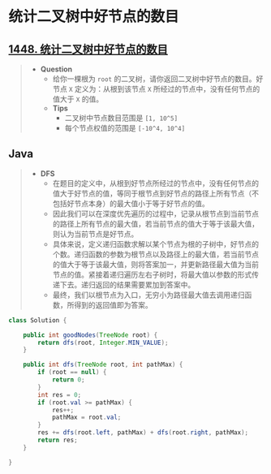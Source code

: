 # 统计二叉树中好节点的数目

## [1448. 统计二叉树中好节点的数目](https://leetcode.cn/problems/count-good-nodes-in-binary-tree/)

> - **Question**
>   - 给你一棵根为 `root` 的二叉树，请你返回二叉树中好节点的数目。好节点 `X` 定义为：从根到该节点 `X` 所经过的节点中，没有任何节点的值大于 `X` 的值。
>   - **Tips**
>     - 二叉树中节点数目范围是 `[1, 10^5]`
>     - 每个节点权值的范围是 `[-10^4, 10^4]`

## Java

> - **DFS**
>   - 在题目的定义中，从根到好节点所经过的节点中，没有任何节点的值大于好节点的值，等同于根节点到好节点的路径上所有节点（不包括好节点本身）的最大值小于等于好节点的值。
>   - 因此我们可以在深度优先遍历的过程中，记录从根节点到当前节点的路径上所有节点的最大值，若当前节点的值大于等于该最大值，则认为当前节点是好节点。
>   - 具体来说，定义递归函数求解以某个节点为根的子树中，好节点的个数。递归函数的参数为根节点以及路径上的最大值，若当前节点的值大于等于该最大值，则将答案加一，并更新路径最大值为当前节点的值。紧接着递归遍历左右子树时，将最大值以参数的形式传递下去。递归返回的结果需要累加到答案中。
>   - 最终，我们以根节点为入口，无穷小为路径最大值去调用递归函数，所得到的返回值即为答案。

```java
class Solution {

    public int goodNodes(TreeNode root) {
        return dfs(root, Integer.MIN_VALUE);
    }

    public int dfs(TreeNode root, int pathMax) {
        if (root == null) {
            return 0;
        }
        int res = 0;
        if (root.val >= pathMax) {
            res++;
            pathMax = root.val;
        }
        res += dfs(root.left, pathMax) + dfs(root.right, pathMax);
        return res;
    }

}
```
